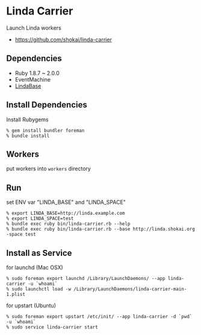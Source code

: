 Linda Carrier
=============
Launch Linda workers

* https://github.com/shokai/linda-carrier


Dependencies
------------
- Ruby 1.8.7 ~ 2.0.0
- EventMachine
- [LindaBase](https://github.com/shokai/linda-base)


Install Dependencies
--------------------

Install Rubygems

    % gem install bundler foreman
    % bundle install


Workers
-------
put workers into `workers` directory


Run
---

set ENV var "LINDA_BASE" and "LINDA_SPACE"

    % export LINDA_BASE=http://linda.example.com
    % export LINDA_SPACE=test
    % bundle exec ruby bin/linda-carrier.rb --help
    % bundle exec ruby bin/linda-carrier.rb --base http://linda.shokai.org -space test


Install as Service
------------------

for launchd (Mac OSX)

    % sudo foreman export launchd /Library/LaunchDaemons/ --app linda-carrier -u `whoami`
    % sudo launchctl load -w /Library/LaunchDaemons/linda-carrier-main-1.plist

for upstart (Ubuntu)

    % sudo foreman export upstart /etc/init/ --app linda-carrier -d `pwd` -u `whoami`
    % sudo service linda-carrier start
